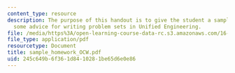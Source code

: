 ```yaml
---
content_type: resource
description: The purpose of this handout is to give the student a sample problem and
  some advice for writing problem sets in Unified Engineering.
file: /media/https%3A/open-learning-course-data-rc.s3.amazonaws.com/16-01-unified-engineering-i-ii-iii-iv-fall-2005-spring-2006/245c649b6f361d8410281be65d6e0e86_sample_homework_OCW.pdf
file_type: application/pdf
resourcetype: Document
title: sample_homework_OCW.pdf
uid: 245c649b-6f36-1d84-1028-1be65d6e0e86
---
```

